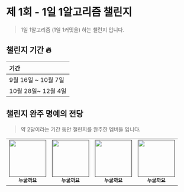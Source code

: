 # 제 1회 - 1일 1알고리즘 챌린지

> 1일 1알고리즘 (1일 1커밋을) 하는 챌린지 입니다.

## 챌린지 기간 🔥

| <b> 기간 </b>                         |
| :------------------------------------ |
| 9월 16일 ~ 10월 7일  |
| 10월 28일~ 12월 4일  |

## 챌린지 완주 명예의 전당

> 약 2달이라는 기간 동안 챌린지를 완주한 멤버들 입니다.

<table>
   <tr>
        <td align="center"><a href=""><img src="https://cdn-icons-png.flaticon.com/512/2732/2732700.png" width="100px;" alt=""/><br /><sub><b>누굴까요</b></sub></a></td>
        <td align="center"><a href=""><img src="https://cdn-icons-png.flaticon.com/512/2732/2732700.png" width="100px;" alt=""/><br /><sub><b>누굴까요</b></sub></a></td>
        <td align="center"><a href=""><img src="https://cdn-icons-png.flaticon.com/512/2732/2732700.png" width="100px;" alt=""/><br /><sub><b>누굴까요</b></sub></a></td>
        <td align="center"><a href=""><img src="https://cdn-icons-png.flaticon.com/512/2732/2732700.png" width="100px;" alt=""/><br /><sub><b>누굴까요</b></sub></a></td>
   </tr>
</table>

